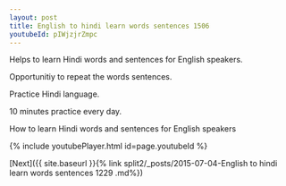 ```yaml
---
layout: post
title: English to hindi learn words sentences 1506 
youtubeId: pIWjzjrZmpc
---
```

 
 
Helps to learn Hindi words and sentences for English speakers.

Opportunitiy to repeat the words sentences. 

Practice Hindi language. 
 
10 minutes practice every day. 
 
How to learn Hindi words and sentences for English speakers 
 
{% include youtubePlayer.html id=page.youtubeId %}
 
 
[Next]({{ site.baseurl }}{% link  split2/_posts/2015-07-04-English to hindi learn words sentences 1229 .md%})
 
